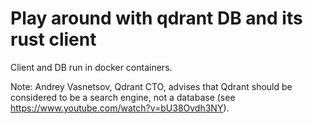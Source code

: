 # Play around with qdrant DB and its rust client

Client and DB run in docker containers.

Note: Andrey Vasnetsov, Qdrant CTO, advises that Qdrant should be considered to be
a search engine, not a database (see <https://www.youtube.com/watch?v=bU38Ovdh3NY>).
